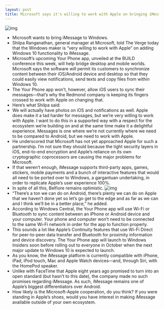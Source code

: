 ```yaml
---
layout: post
title: Microsoft says it's willing to work with Apple on bringing iMessage to Windows users
---
```

![img](http://media.idownloadblog.com/wp-content/uploads/2017/06/Messages-in-iCloud-iPhone-MacBook-Pro-teaser-001.jpg)
* Microsoft wants to bring iMessage to Windows.
* Shilpa Ranganathan, general manager at Microsoft, told The Verge today that the Windows maker is “very willing to work with Apple” on adding Windows 10 functionality to iMessage.
* Microsoft’s upcoming Your Phone app, unveiled at the BUILD conference this week, will help bridge desktop and mobile worlds. Microsoft says the software will permit its customers to synchronize content between their iOS/Android device and desktop so that they could easily view notifications, send texts and copy files from within Windows 10.
* The Your Phone app won’t, however, allow iOS users to sync their messages—that’s why the Redmond company is keeping its fingers crossed to work with Apple on changing that.
* Here’s what Shilpa said:
* We will actually have photos on iOS and notifications as well. Apple does make it a tad harder for messages, but we’re very willing to work with Apple. I want to do this in a supported way with a respect for the ecosystem we’re building on and at the same time make it a delightful experience. Messages is one where we’re not currently where we need to be compared to Android, but we need to work with Apple.
* He underscored that Microsoft has not yet approached Apple for such a partnership. I’m not sure they should because the tight security layers in iOS, end-to-end encryption and Apple’s reliance on its own cryptographic coprocessors are causing the major problems for Microsoft.
* If that weren’t enough, iMessage supports third-party apps, games, stickers, mobile payments and a bunch of interactive features that would all need to be ported over to Windows, a gargantuan undertaking, in order to replicate Apple’s user experience 100%.
* In spite of all this, Belfiore remains optimistic.
![img](http://media.idownloadblog.com/wp-content/uploads/2016/06/iOS-10-Messages-teaser-001.jpg)
* “There’s a ton we can do on Android, there’s plenty we can do on Apple that we haven’t done yet so let’s go get to the edge and as far as we can and I think we’ll be in a better place,” he added.
* According to Windows Central, the Your Phone app will use Wi-Fi or Bluetooth to sync content between an iPhone or Android device and your computer. Your phone and computer won’t need to be connected to the same Wi-Fi network in order for the app to function properly.
* This sounds a lot like Apple’s Continuity features that use Wi-Fi Direct for peer-to-peer data transfer and Bluetooth for proximity information and device discovery. The Your Phone app will launch to Windows Insiders soon before rolling out to everyone in October when the next major update to Windows 10 is expected to launch.
* As you know, the iMessage platform is currently compatible with iPhone, iPad, iPod touch, Mac and Apple Watch devices—and, through Siri, with the HomePod speaker.
* Unlike with FaceTime that Apple eight years ago promised to turn into an open standard (but hasn’t to this date), the company made no such promises regarding iMessage. As such, iMessage remains one of Apple’s biggest differentiators over Android.
* How likely is the Microsoft-Apple cooperation, do you think? If you were standing in Apple’s shoes, would you have interest in making iMessage available outside of your own ecosystem.

